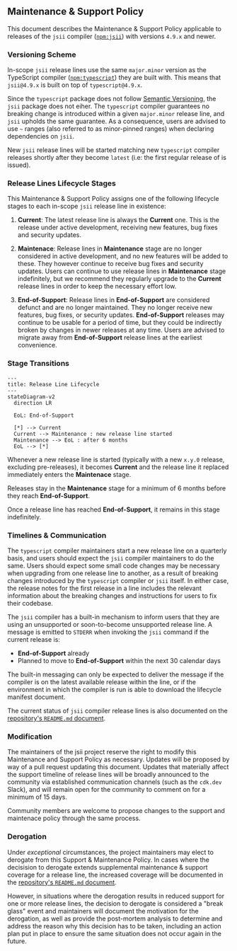 ## Maintenance & Support Policy

This document describes the Maintenance & Support Policy applicable to releases
of the `jsii` compiler ([`npm:jsii`](https://npmjs.com/packages/jsii)) with
versions `4.9.x` and newer.

### Versioning Scheme

In-scope `jsii` release lines use the same `major.minor` version as the
TypeScript compiler ([`npm:typescript`](https://npmjs.com/packages/typescript))
they are built with. This means that `jsii@4.9.x` is built on top of
`typescript@4.9.x`.

Since the `typescript` package does not follow [Semantic Versioning][semver],
the `jsii` package does not eiher. The `typescript` compiler guarantees no
breaking change is introduced within a given `major.minor` release line, and
`jsii` upholds the same guarantee. As a consequence, users are advised to use
`~` ranges (also referred to as minor-pinned ranges) when declaring dependencies
on `jsii`.

New `jsii` release lines will be started matching new `typescript` compiler
releases shortly after they become `latest` (i.e: the first regular release of
is issued).

[semver]: https://semver.org

### Release Lines Lifecycle Stages

This Maintenance & Support Policy assigns one of the following lifecycle stages
to each in-scope `jsii` release line in existence:

1. **Current**: The latest release line is always the **Current** one. This is
   the release under active development, receiving new features, bug fixes and
   security updates.

1. **Maintenace**: Release lines in **Maintenance** stage are no longer
   considered in active development, and no new features will be added to these.
   They however continue to receive bug fixes and security updates. Users can
   continue to use release lines in **Maintenance** stage indefinitely, but we
   recommend they regularly upgrade to the **Current** release lines in order to
   keep the necessary effort low.

1. **End-of-Support**: Release lines in **End-of-Support** are considered
   defunct and are no longer maintained. They no longer receive new features,
   bug fixes, or security updates. **End-of-Support** releases may continue to
   be usable for a period of time, but they could be indirectly broken by
   changes in newer releases at any time. Users are advised to migrate away from
   **End-of-Support** release lines at the earliest convenience.

### Stage Transitions

```mermaid
---
title: Release Line Lifecycle
---
stateDiagram-v2
  direction LR

  EoL: End-of-Support

  [*] --> Current
  Current --> Maintenance : new release line started
  Maintenance --> EoL : after 6 months
  EoL --> [*]
```

Whenever a new release line is started (typically with a new `x.y.0` release,
excluding pre-releases), it becomes **Current** and the release line it replaced
immediately enters the **Maintenace** stage.

Releases stay in the **Maintenance** stage for a minimum of 6 months before they
reach **End-of-Support**.

Once a release line has reached **End-of-Support**, it remains in this stage
indefinitely.

### Timelines & Communication

The `typescript` compiler maintainers start a new release line on a quarterly
basis, and users should expect the `jsii` compiler maintainers to do the same. Users should
expect some small code changes may be necessary when upgrading from one release
line to another, as a result of breaking changes introduced by the `typescript`
compiler or `jsii` itself. In either case, the release notes for the first
release in a line includes the relevant information about the breaking changes
and instructions for users to fix their codebase.

The `jsii` compiler has a built-in mechanism to inform users that they are using
an unsupported or soon-to-become unsupported release line. A message is emitted
to `STDERR` when invoking the `jsii` command if the current release is:

- **End-of-Support** already
- Planned to move to **End-of-Support** within the next 30 calendar days

The built-in messaging can only be expected to deliver the message if the
compiler is on the latest available release within the line, or if the
environment in which the compiler is run is able to download the lifecycle
manifest document.

The current status of `jsii` compiler release lines is also documented on the
[repository's `README.md` document][readme].

### Modification

The maintainers of the jsii project reserve the right to modify this Maintenance
and Support Policy as necessary. Updates will be proposed by way of a pull
request updating this document. Updates that materially affect the support
timeline of release lines will be broadly announced to the community via
established communication channels (such as the `cdk.dev` Slack), and will
remain open for the community to comment on for a minimum of 15 days.

Community members are welcome to propose changes to the support and maintenace
policy through the same process.

### Derogation

Under _exceptional_ circumstances, the project maintainers may elect to derogate
from this Support & Maintenance Policy. In cases where the decisision to
derogate extends supplemental maintenance & support coverage for a release line,
the increased coverage will be documented in the
[repository's `README.md` document][readme].

However, in situations where the derogation results in reduced support for one
or more release lines, the decision to derogate is considered a "break glass"
event and maintainers will document the motivation for the derogation, as well
as provide the post-mortem analysis to determine and address the reason
why this decision has to be taken, including an action plan put in place to
ensure the same situation does not occur again in the future.

[readme]: ./README.md
